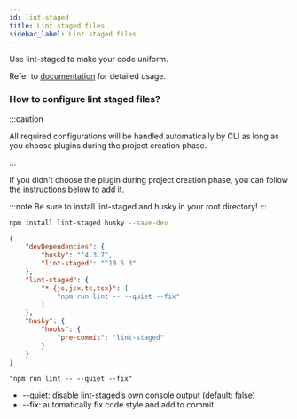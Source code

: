 ```yaml
---
id: lint-staged
title: Lint staged files
sidebar_label: Lint staged files
---
```


Use lint-staged to make your code uniform.
 
Refer to [documentation](https://github.com/okonet/lint-staged) for detailed usage.

### How to configure lint staged files?

:::caution

All required configurations will be handled automatically by CLI as long as you choose plugins during the project creation phase.

:::

If you didn't choose the plugin during project creation phase, you can follow the instructions below to add it.

:::note
Be sure to install lint-staged and husky in your root directory!
:::

```bash
npm install lint-staged husky --save-dev
```


```json title="package.json"
{
    "devDependencies": {
        "husky": "^4.3.7",
        "lint-staged": "^10.5.3"
    },
    "lint-staged": {
        "*.{js,jsx,ts,tsx}": [
            "npm run lint -- --quiet --fix"
        ]
    },
    "husky": {
        "hooks": {
            "pre-commit": "lint-staged"
        }
    }
}
```

`"npm run lint -- --quiet --fix"` 
- --quiet: disable lint-staged’s own console output (default: false)
- --fix: automatically fix code style and add to commit
